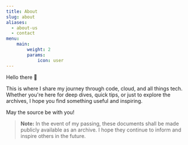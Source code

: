 ```yaml
---
title: About
slug: about
aliases:
  - about-us
  - contact
menu:
    main: 
        weight: 2
        params:
            icon: user
---
```


Hello there 👋

This is where I share my journey through code, cloud, and all things tech. Whether you're here for deep dives, quick tips, or just to explore the archives, I hope you find something useful and inspiring.

May the source be with you!

> **Note:** In the event of my passing, these documents shall be made publicly available as an archive. I hope they continue to inform and inspire others in the future.
